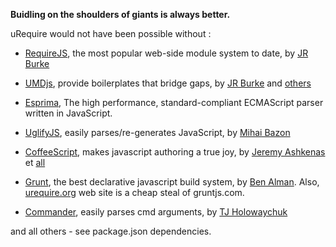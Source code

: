 **Buidling on the shoulders of giants is always better.**

uRequire would not have been possible without :

  * [RequireJS](https://github.com/jrburke/requirejs), the most popular web-side module system to date, by [JR Burke](https://gist.github.com/jrburke)

  * [UMDjs](https://github.com/umdjs/umd), provide boilerplates that bridge gaps, by [JR Burke](https://gist.github.com/jrburke) and [others](https://github.com/umdjs/umd#umd-universal-module-definition)

  * [Esprima](http://esprima.org/), The high performance, standard-compliant ECMAScript parser written in JavaScript.

  * [UglifyJS](https://github.com/mishoo/UglifyJS), easily parses/re-generates JavaScript, by [Mihai Bazon](https://github.com/mishoo/)

  * [CoffeeScript](http://coffeescript.org/), makes javascript authoring a true joy, by [Jeremy Ashkenas](https://github.com/jashkenas) et [all](http://github.com/jashkenas/coffee-script/contributors)

  * [Grunt](https://github.com/gruntjs), the best declarative javascript build system, by [Ben Alman](https://github.com/cowboy). Also, [urequire.org](http://urequire.org) web site is a cheap steal of gruntjs.com.

  * [Commander](https://github.com/visionmedia/commander.js), easily parses cmd arguments, by [TJ Holowaychuk](https://github.com/visionmedia)

and all others - see package.json dependencies.